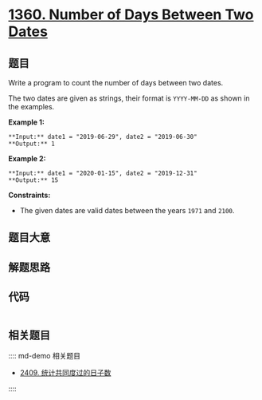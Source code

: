 # [1360. Number of Days Between Two Dates](https://leetcode.com/problems/number-of-days-between-two-dates)

## 题目

Write a program to count the number of days between two dates.

The two dates are given as strings, their format is `YYYY-MM-DD` as shown in
the examples.



**Example 1:**

    
    
    **Input:** date1 = "2019-06-29", date2 = "2019-06-30"
    **Output:** 1
    

**Example 2:**

    
    
    **Input:** date1 = "2020-01-15", date2 = "2019-12-31"
    **Output:** 15
    



**Constraints:**

  * The given dates are valid dates between the years `1971` and `2100`.


## 题目大意

## 解题思路

## 代码

```javascript

```

## 相关题目

:::: md-demo 相关题目
- [2409. 统计共同度过的日子数](https://leetcode.com/problems/count-days-spent-together)

::::
